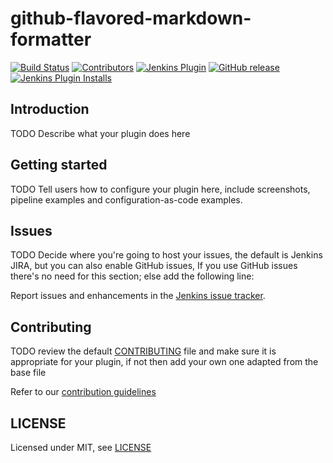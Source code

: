 # github-flavored-markdown-formatter

[![Build Status](https://ci.jenkins.io/job/Plugins/job/github-flavored-markdown-formatter-plugin/job/master/badge/icon)](https://ci.jenkins.io/job/Plugins/job/github-flavored-markdown-formatter-plugin/job/master/)
[![Contributors](https://img.shields.io/github/contributors/jenkinsci/github-flavored-markdown-formatter-plugin.svg)](https://github.com/jenkinsci/github-flavored-markdown-formatter-plugin/graphs/contributors)
[![Jenkins Plugin](https://img.shields.io/jenkins/plugin/v/github-flavored-markdown-formatter.svg)](https://plugins.jenkins.io/github-flavored-markdown-formatter)
[![GitHub release](https://img.shields.io/github/release/jenkinsci/github-flavored-markdown-formatter-plugin.svg?label=changelog)](https://github.com/jenkinsci/github-flavored-markdown-formatter-plugin/releases/latest)
[![Jenkins Plugin Installs](https://img.shields.io/jenkins/plugin/i/github-flavored-markdown-formatter.svg?color=blue)](https://plugins.jenkins.io/github-flavored-markdown-formatter)

## Introduction

TODO Describe what your plugin does here

## Getting started

TODO Tell users how to configure your plugin here, include screenshots, pipeline examples and 
configuration-as-code examples.

## Issues

TODO Decide where you're going to host your issues, the default is Jenkins JIRA, but you can also enable GitHub issues,
If you use GitHub issues there's no need for this section; else add the following line:

Report issues and enhancements in the [Jenkins issue tracker](https://issues.jenkins-ci.org/).

## Contributing

TODO review the default [CONTRIBUTING](https://github.com/jenkinsci/.github/blob/master/CONTRIBUTING.md) file and make sure it is appropriate for your plugin, if not then add your own one adapted from the base file

Refer to our [contribution guidelines](https://github.com/jenkinsci/.github/blob/master/CONTRIBUTING.md)

## LICENSE

Licensed under MIT, see [LICENSE](LICENSE.md)

